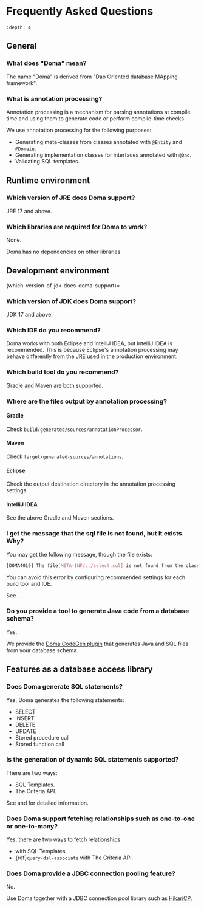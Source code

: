 # Frequently Asked Questions

```{contents}
:depth: 4
```

## General

### What does "Doma" mean?

The name "Doma" is derived from "Dao Oriented database MApping framework".

### What is annotation processing?

Annotation processing is a mechanism for parsing annotations
at compile time and using them to generate code or perform compile-time checks.

We use annotation processing for the following purposes:

- Generating meta-classes from classes annotated with `@Entity` and `@Domain`.
- Generating implementation classes for interfaces annotated with `@Dao`.
- Validating SQL templates.

## Runtime environment

### Which version of JRE does Doma support?

JRE 17 and above.

### Which libraries are required for Doma to work?

None.

Doma has no dependencies on other libraries.

## Development environment

(which-version-of-jdk-does-doma-support)=

### Which version of JDK does Doma support?

JDK 17 and above.

### Which IDE do you recommend?

Doma works with both Eclipse and IntelliJ IDEA, but IntelliJ IDEA is recommended.
This is because Eclipse's annotation processing may behave differently from the JRE used in the production environment.

### Which build tool do you recommend?

Gradle and Maven are both supported.

### Where are the files output by annotation processing?

#### Gradle

Check `build/generated/sources/annotationProcessor`.

#### Maven

Check `target/generated-sources/annotations`.

#### Eclipse

Check the output destination directory in the annotation processing settings.

#### IntelliJ IDEA

See the above Gradle and Maven sections.

### I get the message that the sql file is not found, but it exists. Why?

You may get the following message, though the file exists:

```sh
[DOMA4019] The file[META-INF/../select.sql] is not found from the classpath
```

You can avoid this error by configuring recommended settings for each build tool and IDE.

See [](build.md).

### Do you provide a tool to generate Java code from a database schema?

Yes.

We provide the [Doma CodeGen plugin](https://github.com/domaframework/doma-codegen-plugin)
that generates Java and SQL files from your database schema.

## Features as a database access library

### Does Doma generate SQL statements?

Yes, Doma generates the following statements:

- SELECT
- INSERT
- DELETE
- UPDATE
- Stored procedure call
- Stored function call

### Is the generation of dynamic SQL statements supported?

There are two ways:

- SQL Templates.
- The Criteria API.

See [](sql.md) and [](query-dsl.md) for detailed information.

### Does Doma support fetching relationships such as one-to-one or one-to-many?

Yes, there are two ways to fetch relationships:

- [](aggregate-strategy.md) with SQL Templates.
- {ref}`query-dsl-associate` with The Criteria API.

### Does Doma provide a JDBC connection pooling feature?

No.

Use Doma together with
a JDBC connection pool library such as [HikariCP](https://github.com/brettwooldridge/HikariCP).
